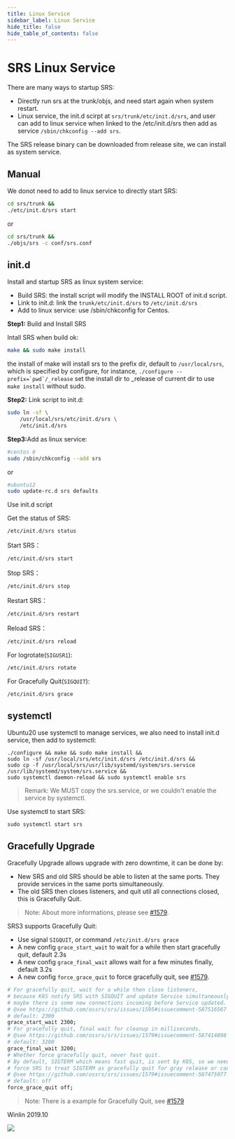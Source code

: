 ```yaml
---
title: Linux Service
sidebar_label: Linux Service
hide_title: false
hide_table_of_contents: false
---
```


# SRS Linux Service

There are many ways to startup SRS:
* Directly run srs at the trunk/objs, and need start again when system restart.
* Linux service, the init.d scirpt at `srs/trunk/etc/init.d/srs`, and user can add to linux service when linked to the /etc/init.d/srs then add as service `/sbin/chkconfig --add srs`.

The SRS release binary can be downloaded from release site, we can install as system service.

## Manual

We donot need to add to linux service to directly start SRS:

```bash
cd srs/trunk &&
./etc/init.d/srs start
```

or

```bash
cd srs/trunk &&
./objs/srs -c conf/srs.conf
```

## init.d

Install and startup SRS as linux system service:
* Build SRS: the install script will modify the INSTALL ROOT of init.d script.
* Link to init.d: link the `trunk/etc/init.d/srs` to `/etc/init.d/srs`
* Add to linux service: use /sbin/chkconfig for Centos.

<strong>Step1:</strong> Build and Install SRS

Intall SRS when build ok:

```bash
make && sudo make install
```

the install of make will install srs to the prefix dir, default to `/usr/local/srs`, which is specified by configure, for instance, ```./configure --prefix=`pwd`/_release``` set the install dir to _release of current dir to use `make install` without sudo.

<strong>Step2:</strong> Link script to init.d:

```bash
sudo ln -sf \
    /usr/local/srs/etc/init.d/srs \
    /etc/init.d/srs
```

<strong>Step3:</strong>Add as linux service:

```bash
#centos 6
sudo /sbin/chkconfig --add srs
```

or

```bash
#ubuntu12
sudo update-rc.d srs defaults
```

Use init.d script

Get the status of SRS:

```bash
/etc/init.d/srs status
```

Start SRS：

```bash
/etc/init.d/srs start
```

Stop SRS：

```bash
/etc/init.d/srs stop
```

Restart SRS：

```bash
/etc/init.d/srs restart
```

Reload SRS：

```bash
/etc/init.d/srs reload
```

For logrotate(`SIGUSR1`):

```bash
/etc/init.d/srs rotate
```

For Gracefully Quit(`SIGQUIT`):

```bash
/etc/init.d/srs grace
```

## systemctl

Ubuntu20 use systemctl to manage services, we also need to install init.d service, then add to systemctl:

```
./configure && make && sudo make install &&
sudo ln -sf /usr/local/srs/etc/init.d/srs /etc/init.d/srs &&
sudo cp -f /usr/local/srs/usr/lib/systemd/system/srs.service /usr/lib/systemd/system/srs.service &&
sudo systemctl daemon-reload && sudo systemctl enable srs
```

> Remark: We MUST copy the srs.service, or we couldn't enable the service by systemctl.

Use systemctl to start SRS:

```
sudo systemctl start srs
```

## Gracefully Upgrade

Gracefully Upgrade allows upgrade with zero downtime, it can be done by:

* New SRS and old SRS should be able to listen at the same ports. They provide services in the same ports simultaneously.
* The old SRS then closes listeners, and quit util all connections closed, this is Gracefully Quit.

> Note: About more informations, please see [#1579](https://github.com/ossrs/srs/issues/1579#issuecomment-587233844).

SRS3 supports Gracefully Quit:

* Use signal `SIGQUIT`, or command `/etc/init.d/srs grace`
* A new config `grace_start_wait` to wait for a while then start gracefully quit, default 2.3s
* A new config `grace_final_wait` allows wait for a few minutes finally, default 3.2s
* A new config `force_grace_quit` to force gracefully quit, see [#1579](https://github.com/ossrs/srs/issues/1579#issuecomment-587475077).

```bash
# For gracefully quit, wait for a while then close listeners,
# because K8S notify SRS with SIGQUIT and update Service simultaneously,
# maybe there is some new connections incoming before Service updated.
# @see https://github.com/ossrs/srs/issues/1595#issuecomment-587516567
# default: 2300
grace_start_wait 2300;
# For gracefully quit, final wait for cleanup in milliseconds.
# @see https://github.com/ossrs/srs/issues/1579#issuecomment-587414898
# default: 3200
grace_final_wait 3200;
# Whether force gracefully quit, never fast quit.
# By default, SIGTERM which means fast quit, is sent by K8S, so we need to
# force SRS to treat SIGTERM as gracefully quit for gray release or canary.
# @see https://github.com/ossrs/srs/issues/1579#issuecomment-587475077
# default: off
force_grace_quit off;
```

> Note: There is a example for Gracefully Quit, see [#1579](https://github.com/ossrs/srs/issues/1579#issuecomment-587414898)

Winlin 2019.10

![](https://ossrs.io/gif/v1/sls.gif?site=ossrs.io&path=/lts/doc/en/v5/service)


